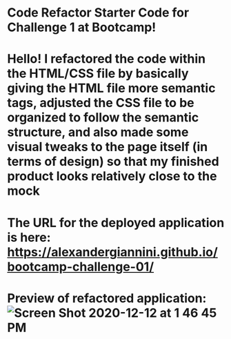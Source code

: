 # Code Refactor Starter Code for Challenge 1 at Bootcamp!

# Hello! I refactored the code within the HTML/CSS file by basically giving the HTML file more semantic tags, adjusted the CSS file to be organized to follow the semantic structure, and also made some visual tweaks to the page itself (in terms of design) so that my finished product looks relatively close to the mock

# The URL for the deployed application is here: https://alexandergiannini.github.io/bootcamp-challenge-01/

# Preview of refactored application: ![Screen Shot 2020-12-12 at 1 46 45 PM](https://user-images.githubusercontent.com/74731953/101995818-b0d30800-3c81-11eb-905f-e3e56d9ae932.png)
